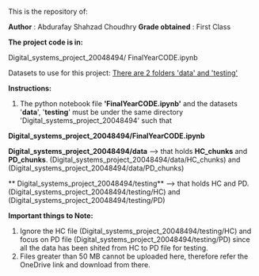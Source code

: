 This is the repository of:

**Author** : Abdurafay Shahzad Choudhry
**Grade obtained** : First Class

**The project code is in:**

Digital_systems_project_20048494/ FinalYearCODE.ipynb

Datasets to use for this project:
[There are 2 folders 'data' and 'testing'](https://uweacuk-my.sharepoint.com/:f:/r/personal/abdurafay2_choudhry_live_uwe_ac_uk/Documents/Dataset%20to%20use?csf=1&web=1&e=fpCnHn)


**Instructions:**

1. The python notebook file **'FinalYearCODE.ipynb'** and the datasets '**data**', '**testing**' must be under the same directory 'Digital_systems_project_20048494' such that


  **Digital_systems_project_20048494/FinalYearCODE.ipynb**


  **Digital_systems_project_20048494/data** --> that holds **HC_chunks** and **PD_chunks**. 
  (Digital_systems_project_20048494/data/HC_chunks) and (Digital_systems_project_20048494/data/PD_chunks)


 ** Digital_systems_project_20048494/testing** --> that holds HC and PD.
  (Digital_systems_project_20048494/testing/HC) and (Digital_systems_project_20048494/testing/PD)




**Important things to Note:**
1. Ignore the HC file (Digital_systems_project_20048494/testing/HC) and focus on PD file (Digital_systems_project_20048494/testing/PD) since all the data has been shited from HC to PD file for testing.
2. Files greater than 50 MB cannot be uploaded here, therefore refer the OneDrive link and download from there.


